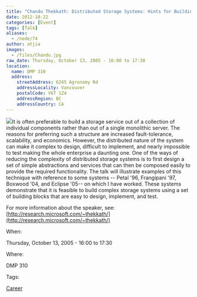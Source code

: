 ```yaml
---
title: "Chandu Thekkath: Distributed Storage Systems: Hints for Building them when you can't dodge them"
date: 2012-10-22
categories: [Event]
tags: [Talk]
aliases:
  - /node/74
author: atjia
images:
  - /files/Chandu.jpg
raw_date: Thursday, October 13, 2005 - 16:00 to 17:30
location:
  name: DMP 310
  address:
    streetAddress: 6245 Agronomy Rd
    addressLocality: Vancouver
    postalCode: V6T 1Z4
    addressRegion: BC
    addressCountry: CA
---
```


![](/files/Chandu.jpg)It is often preferable to build a storage service out of a collection of individual components rather than out of a single monolithic server. The reasons for preferring such a structure are increased fault-tolerance, scalability, and economics. However, the distributed nature of the system can make it complex to design, difficult to implement, and nearly impossible to test making the whole enterprise a daunting one. One of the ways of reducing the complexity of distributed storage systems is to first design a set of simple abstractions and services that can then be composed easily to provide the required functionality. The talk will illustrate examples of this technique with reference to some systems -- Petal '96, Frangipani '97, Boxwood '04, and Eclipse '05-- on which I have worked. These systems demonstrate that it is feasible to build complex storage systems using a set of building blocks that are easy to design, implement, and test.

For more information about the speaker, see: [http://research.microsoft.com/~thekkath/](http://research.microsoft.com/~thekkath/)

When: 

Thursday, October 13, 2005 - 16:00 to 17:30

Where: 

DMP 310

Tags: 

[Career](/career)

